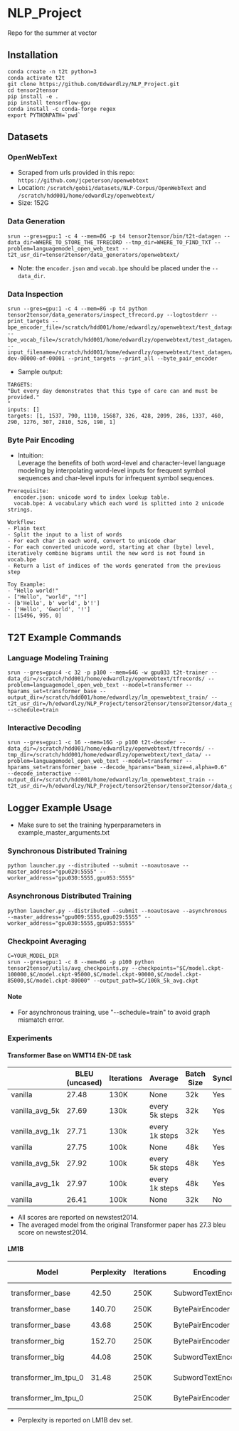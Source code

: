 # NLP_Project
Repo for the summer at vector

## Installation
```
conda create -n t2t python=3
conda activate t2t
git clone https://github.com/Edwardlzy/NLP_Project.git
cd tensor2tensor
pip install -e .
pip install tensorflow-gpu
conda install -c conda-forge regex
export PYTHONPATH=`pwd`
```

## Datasets
### OpenWebText
+ Scraped from urls provided in this repo: `https://github.com/jcpeterson/openwebtext`
+ Location: `/scratch/gobi1/datasets/NLP-Corpus/OpenWebText` and `/scratch/hdd001/home/edwardlzy/openwebtext/`
+ Size: 152G

### Data Generation
```
srun --gres=gpu:1 -c 4 --mem=8G -p t4 tensor2tensor/bin/t2t-datagen --data_dir=WHERE_TO_STORE_THE_TFRECORD --tmp_dir=WHERE_TO_FIND_TXT --problem=languagemodel_open_web_text --t2t_usr_dir=tensor2tensor/data_generators/openwebtext/
```
+ Note: the `encoder.json` and `vocab.bpe` should be placed under the `--data_dir`.

### Data Inspection
```
srun --gres=gpu:1 -c 4 --mem=8G -p t4 python tensor2tensor/data_generators/inspect_tfrecord.py --logtostderr --print_targets --bpe_encoder_file=/scratch/hdd001/home/edwardlzy/openwebtext/test_datagen/data/encoder.json --bpe_vocab_file=/scratch/hdd001/home/edwardlzy/openwebtext/test_datagen/data/vocab.bpe --input_filename=/scratch/hdd001/home/edwardlzy/openwebtext/test_datagen/data/languagemodel_open_web_text-dev-00000-of-00001 --print_targets --print_all --byte_pair_encoder
```
+ Sample output:
```
TARGETS:
"But every day demonstrates that this type of care can and must be provided."
"
inputs: []
targets: [1, 1537, 790, 1110, 15687, 326, 428, 2099, 286, 1337, 460, 290, 1276, 307, 2810, 526, 198, 1]
```

### Byte Pair Encoding
+ Intuition: <br />
Leverage the benefits of both word-level and character-level language modeling by interpolating word-level inputs for frequent symbol sequences and char-level inputs for infrequent symbol sequences.
```
Prerequisite: 
  encoder.json: unicode word to index lookup table.
  vocab.bpe: A vocabulary which each word is splitted into 2 unicode strings.

Workflow:
- Plain text
- Split the input to a list of words
- For each char in each word, convert to unicode char
- For each converted unicode word, starting at char (byte) level, iteratively combine bigrams until the new word is not found in vocab.bpe
- Return a list of indices of the words generated from the previous step

Toy Example:
- "Hello world!"
- ["Hello", "world", "!"]
- [b'Hello', b' world', b'!']
- ['Hello', 'Ġworld', '!']
- [15496, 995, 0]
```

## T2T Example Commands
### Language Modeling Training
```
srun --gres=gpu:4 -c 32 -p p100 --mem=64G -w gpu033 t2t-trainer --data_dir=/scratch/hdd001/home/edwardlzy/openwebtext/tfrecords/ --problem=languagemodel_open_web_text --model=transformer --hparams_set=transformer_base --output_dir=/scratch/hdd001/home/edwardlzy/lm_openwebtext_train/ --t2t_usr_dir=/h/edwardlzy/NLP_Project/tensor2tensor/tensor2tensor/data_generators/openwebtext/ --schedule=train
```
### Interactive Decoding
```
srun --gres=gpu:1 -c 16 --mem=16G -p p100 t2t-decoder --data_dir=/scratch/hdd001/home/edwardlzy/openwebtext/tfrecords/ --tmp_dir=/scratch/hdd001/home/edwardlzy/openwebtext/text_data/ --problem=languagemodel_open_web_text --model=transformer --hparams_set=transformer_base --decode_hparams="beam_size=4,alpha=0.6" --decode_interactive --output_dir=/scratch/hdd001/home/edwardlzy/lm_openwebtext_train --t2t_usr_dir=/h/edwardlzy/NLP_Project/tensor2tensor/tensor2tensor/data_generators/openwebtext/
```

## Logger Example Usage
+ Make sure to set the training hyperparameters in example_master_arguments.txt

### Synchronous Distributed Training
```
python launcher.py --distributed --submit --noautosave --master_address="gpu029:5555" --worker_address="gpu030:5555,gpu053:5555"
```

### Asynchronous Distributed Training
```
python launcher.py --distributed --submit --noautosave --asynchronous --master_address="gpu009:5555,gpu029:5555" --worker_address="gpu030:5555,gpu053:5555"
```

### Checkpoint Averaging
```
C=YOUR_MODEL_DIR
srun --gres=gpu:1 -c 8 --mem=8G -p p100 python tensor2tensor/utils/avg_checkpoints.py --checkpoints="$C/model.ckpt-100000,$C/model.ckpt-95000,$C/model.ckpt-90000,$C/model.ckpt-85000,$C/model.ckpt-80000" --output_path=$C/100k_5k_avg.ckpt
```

#### Note
+ For asynchronous training, use "--schedule=train" to avoid graph mismatch error.


### Experiments
#### Transformer Base on WMT14 EN-DE task
|   | BLEU (uncased) | Iterations | Average | Batch Size | Synchronous |
|---|---|---|---|---|---|
| vanilla | 27.48 | 130K | None | 32k | Yes |
| vanilla_avg_5k | 27.69 | 130k | every 5k steps | 32k | Yes |
| vanilla_avg_1k | 27.71 | 130k | every 1k steps | 32k | Yes |
| vanilla | 27.75 |  100k | None | 48k | Yes |
| vanilla_avg_5k | 27.92 | 100k | every 5k steps | 48k | Yes |
| vanilla_avg_1k | 27.97 | 100k | every 1k steps | 48k | Yes |
| vanilla | 26.41 |  100k | None | 32k | No |

+ All scores are reported on newstest2014.
+ The averaged model from the original Transformer paper has 27.3 bleu score on newstest2014.

#### LM1B 
| Model | Perplexity | Iterations | Encoding | Training Data | Optimizer | Batch Size |
|---|---|---|---|---|---|---|
| transformer_base | 42.50 | 250K | SubwordTextEncoder | LM1B Training Set | Adam | 16K |
| transformer_base | 140.70 | 250K | BytePairEncoder | OpenWebText | Adam | 16K |
| transformer_base | 43.68 | 250K | BytePairEncoder | LM1B Training Set| Adam | 16K |
| transformer_big | 152.70  | 250K | BytePairEncoder | OpenWebText| Adam | 16K |
| transformer_big | 44.08 | 250K | SubwordTextEncoder | LM1B Training Set | Adam | 16K |
| transformer_lm_tpu_0 | 31.48 | 250K | SubwordTextEncoder | LM1B Training Set | Adafactor | 16K |
| transformer_lm_tpu_0 |  | 250K | BytePairEncoder | LM1B Training Set | Adam | 16K |

+ Perplexity is reported on LM1B dev set.

